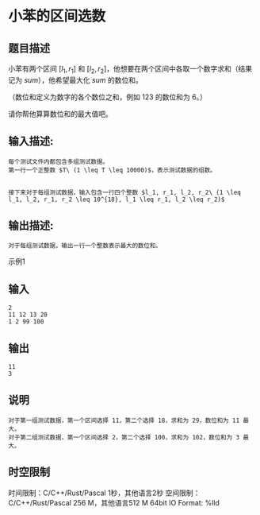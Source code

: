 # 小苯的区间选数

## 题目描述

小苯有两个区间 $[l_1, r_1]$ 和 $[l_2, r_2]$，他想要在两个区间中各取一个数字求和（结果记为 $sum$），他希望最大化 $sum$ 的数位和。  


（数位和定义为数字的各个数位之和，例如 $123$ 的数位和为 $6$。） 

  


请你帮他算算数位和的最大值吧。 

## 输入描述:
    
    
    每个测试文件内都包含多组测试数据。  
    第一行一个正整数 $T\ (1 \leq T \leq 10000)$，表示测试数据的组数。  
    
    
    接下来对于每组测试数据，输入包含一行四个整数 $l_1, r_1, l_2, r_2\ (1 \leq l_1, l_2, r_1, r_2 \leq 10^{18}, l_1 \leq r_1, l_2 \leq r_2)$

## 输出描述:
    
    
    对于每组测试数据，输出一行一个整数表示最大的数位和。

示例1 

## 输入
    
    
    2
    11 12 13 20
    1 2 99 100

## 输出
    
    
    11
    3

## 说明
    
    
    对于第一组测试数据，第一个区间选择 11，第二个选择 18，求和为 29，数位和为 11 最大。  
    对于第二组测试数据，第一个区间选择 2，第二个选择 100，求和为 102，数位和为 3 最大。


## 时空限制

时间限制：C/C++/Rust/Pascal 1秒，其他语言2秒
空间限制：C/C++/Rust/Pascal 256 M，其他语言512 M
64bit IO Format: %lld